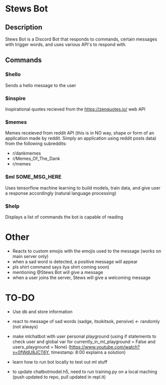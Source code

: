 # Stews Bot

## Description
Stews Bot is a Discord Bot that responds to commands, certain messages with trigger words, and uses various API's to respond with.

## Commands

### $hello
Sends a hello message to the user

### $inspire
Inspirational quotes recieved from the https://zenquotes.io/ web API

### $memes
Memes receieved from reddit API (this is in NO way, shape or form of an application made by reddit. Simply an application using reddit posts data) from the following subreddits:
- r/dankmemes
- r/Memes_Of_The_Dank
- r/memes

### $ml SOME_MSG_HERE
Uses tensorflow machine learning to build models, train data, and give user a response accordingly (natural language processing)

### $help
Displays a list of commands the bot is capable of reading

# Other
- Reacts to custom emojis with the emojis used to the message (works on main server only)
- when a sad word is detected, a positive message will appear
- pls shirt command says ilya shirt coming soon)
- mentioning @Stews Bot will give a message
- when a user joins the server, Stews will give a welcoming message

# TO-DO 
- Use db and store information
- react to message of sad words (sadge, itsokitsok, pensive) <- randomly (not always)
- make mlchatbot with user personal playground (using if statements to check user and global var for currently_in_ml_playground = False and users_playground = None) (https://www.youtube.com/watch?v=0fWdU8JCT6Y, timestamp: 8:00 explains a solution)
- learn how to run bot locally to test out ml stuff




- to update chatbotmodel.h5, need to run training.py on a local maching (push updated to repo, pull updated in repl.it)
